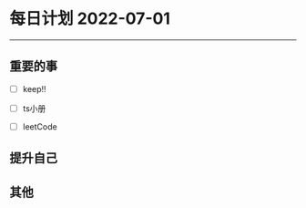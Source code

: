 #  每日计划 2022-07-01
---
## 重要的事
- [ ]  keep!!
- [ ]  ts小册
- [ ]  leetCode



## 提升自己

  



## 其他








